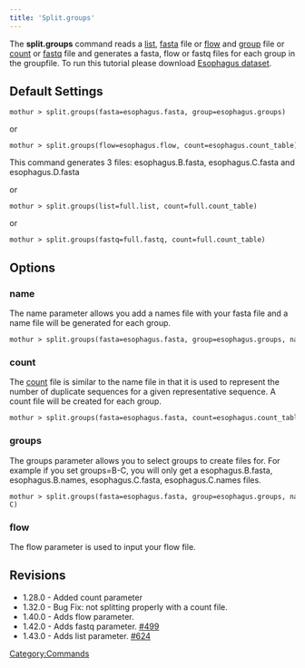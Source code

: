 ```yaml
---
title: 'Split.groups'
---
```

The **split.groups** command reads a [
list](list_file), [ fasta](fasta_file "wikilink") file or [
flow](flow_file) and [ group](group_file "wikilink") file or
[ count](Count_File) or [ fastq](Fastq_File "wikilink") file
and generates a fasta, flow or fastq files for each group in the
groupfile. To run this tutorial please download [ Esophagus
dataset](Media:Esophagus.zip).

## Default Settings

    mothur > split.groups(fasta=esophagus.fasta, group=esophagus.groups)

or

    mothur > split.groups(flow=esophagus.flow, count=esophagus.count_table)

This command generates 3 files: esophagus.B.fasta, esophagus.C.fasta and
esophagus.D.fasta

or

    mothur > split.groups(list=full.list, count=full.count_table)

or

    mothur > split.groups(fastq=full.fastq, count=full.count_table)

## Options

### name

The name parameter allows you add a names file with your fasta file and
a name file will be generated for each group.

    mothur > split.groups(fasta=esophagus.fasta, group=esophagus.groups, name=esophagus.names)

### count

The [ count](Count_File) file is similar to the name file in
that it is used to represent the number of duplicate sequences for a
given representative sequence. A count file will be created for each
group.

    mothur > split.groups(fasta=esophagus.fasta, count=esophagus.count_table)

### groups

The groups parameter allows you to select groups to create files for.
For example if you set groups=B-C, you will only get a
esophagus.B.fasta, esophagus.B.names, esophagus.C.fasta,
esophagus.C.names files.

    mothur > split.groups(fasta=esophagus.fasta, group=esophagus.groups, name=esophagus.names, groups=B-C)

### flow

The flow parameter is used to input your flow file.

## Revisions

-   1.28.0 - Added count parameter
-   1.32.0 - Bug Fix: not splitting properly with a count file.
-   1.40.0 - Adds flow parameter.
-   1.42.0 - Adds fastq parameter.
    [\#499](https://github.com/mothur/mothur/issues/499)
-   1.43.0 - Adds list parameter.
    [\#624](https://github.com/mothur/mothur/issues/624)

[Category:Commands](Category:Commands)
